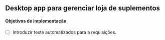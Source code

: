 ## Desktop app para gerenciar loja de suplementos

#### Objetivos de implementação

- [ ] Introduzir teste automatizados para a requisições.
